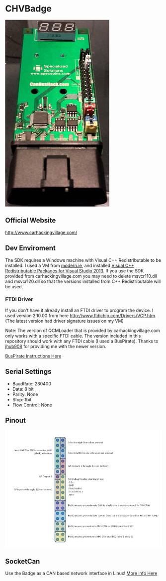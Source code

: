 # CHVBadge

![Badge](img/badge_small.jpg)

## Official Website
http://www.carhackingvillage.com/

## Dev Enviroment
The SDK requires a Windows machine with Visual C++ Redistributable to be installed.
I used a VM from [modern.ie](http://dev.modern.ie/tools/vms/), and installed [Visual C++ Redistributable Packages for Visual Studio 2013](http://www.microsoft.com/en-US/download/details.aspx?id=40784).
If you use the SDK provided from carhackingvillage.com you may need to delete msvcr110.dll and msvcr120.dll so that the versions installed from C++ Redistributable will be used.

### FTDI Driver
If you don't have it already install an FTDI driver to program the device.
I used version 2.10.00 from here http://www.ftdichip.com/Drivers/VCP.htm. (The latest version had driver signature issues on my VM)

Note: The version of QCMLoader that is provided by carhackingvillage.com only works with a specific FTDI cable.
The version included in this repository should work with any FTDI cable (I used a BusPirate). Thanks to [jhub908](https://twitter.com/jhub908) for providing me with the newer version.

[BusPirate Instructions Here](BusPirate.md)


## Serial Settings
* BaudRate: 230400
* Data: 8 bit
* Parity: None
* Stop: 1bit
* Flow Control: None

## Pinout
![Badge Pinout](img/badge_pinout.png)

## SocketCan

Use the Badge as a CAN based network interface in Linux!
[More info Here](SocketCan.md)




